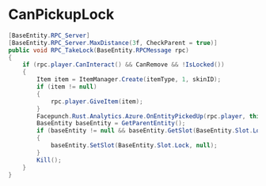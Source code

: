<Badge type="danger" text="Carbon Compatible"/><Badge type="warning" text="Oxide Compatible"/>
# CanPickupLock
```csharp
[BaseEntity.RPC_Server]
[BaseEntity.RPC_Server.MaxDistance(3f, CheckParent = true)]
public void RPC_TakeLock(BaseEntity.RPCMessage rpc)
{
	if (rpc.player.CanInteract() && CanRemove && !IsLocked())
	{
		Item item = ItemManager.Create(itemType, 1, skinID);
		if (item != null)
		{
			rpc.player.GiveItem(item);
		}
		Facepunch.Rust.Analytics.Azure.OnEntityPickedUp(rpc.player, this);
		BaseEntity baseEntity = GetParentEntity();
		if (baseEntity != null && baseEntity.GetSlot(BaseEntity.Slot.Lock) == this)
		{
			baseEntity.SetSlot(BaseEntity.Slot.Lock, null);
		}
		Kill();
	}
}

```
